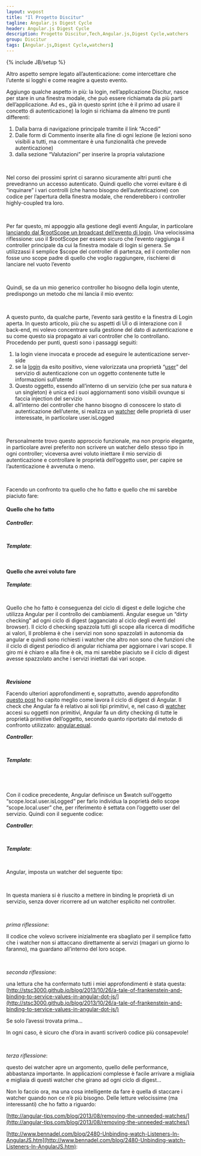 ```yaml
---
layout: wvpost
title: "Il Progetto Discitur"
tagline: Angular.js Digest Cycle
header: Angular.js Digest Cycle
description: Progetto Discitur,Tech,Angular.js,Digest Cycle,watchers
group: Discitur
tags: [Angular.js,Digest Cycle,watchers]
---
```

{% include JB/setup %}
<!-- Markup JSON-LD generato da Assistente per il markup dei dati strutturati di Google. -->
<script type="application/ld+json">
{
  "@context" : "http://schema.org",
  "@type" : "Article",
  "name" : "Angular.js Digest Cycle",
  "author" : {
    "@type" : "Person",
    "name" : "William Verdolini"
  },
  "datePublished" : "2014-02-10",
  "articleSection" : [ "Digest Cycle", "Angular.js", "watchers", "$$watchers", "$watch" ],
  "url" : "http://williamverdolini.github.io/2014/02/10/discitur-Digest/"
}
</script>

Altro aspetto sempre legato all’autenticazione: come intercettare che
l’utente si logghi e come reagire a questo evento.

Aggiungo qualche aspetto in più: la login, nell’applicazione Discitur,
nasce per stare in una finestra modale, che può essere richiamata da più parti
dell’applicazione. Ad es., già in questo sprint (che è il primo ad usare il
concetto di autenticazione) la login si richiama da almeno tre punti
differenti:

1. Dalla barra di navigazione principale tramite
     il link “Accedi”
2. Dalle form di Commento inserite alla fine di
     ogni lezione (le lezioni sono visibili a tutti, ma commentare è una
     funzionalità che prevede autenticazione)
3. dalla sezione “Valutazioni” per inserire la propria
     valutazione

 

Nel corso dei prossimi sprint ci saranno sicuramente altri punti che prevedranno
un accesso autenticato. Quindi quello che vorrei evitare è di “inquinare” i
vari controlli (che hanno bisogno dell’autenticazione) con codice per l’apertura
della finestra modale, che renderebbero i controller highly-coupled tra loro.

 

Per far questo, mi appoggio alla gestione degli eventi Angular, in
particolare [lanciando
dal $rootScope un broadcast dell’evento di login](https://github.com/williamverdolini/discitur-web/blob/sprint3/app/modules/lesson/LessonCommentDrv.js#L65). Una velocissima
riflessione: uso il $rootScope per essere sicuro che l’evento raggiunga il
controller principale da cui la finestra modale di login si genera. Se utilizzassi
il semplice $scope del controller di partenza, ed il controller non fosse uno
scope padre di quello che voglio raggiungere, rischierei di lanciare nel vuoto
l’evento

 

Quindi, se da un mio generico controller ho bisogno della login utente,
predispongo un metodo che mi lancia il mio evento:


<script type="syntaxhighlighter" class="brush: javascript">
<![CDATA[
scope.actions = {
   // call Sign Modal Dialog to login
   openSignIn: function () {
      $rootScope.$broadcast('disc.login', scope.actions)
   },
   ...
}
]]></script> 

A questo punto, da qualche parte, l’evento sarà gestito e la finestra di
Login aperta. In questo articolo, più che su aspetti di UI o di interazione con
il back-end, mi volevo concentrare sulla gestione del dato di autenticazione e
su come questo sia propagato ai vari controller che lo controllano. Procedendo
per punti, questi sono i passaggi seguiti:

1. la login viene invocata e procede ad eseguire
     le autenticazione server-side
2. se la [login](https://github.com/williamverdolini/discitur-web/blob/sprint3/app/modules/user/UserService.js#L69)
     da esito positivo, viene valorizzata una proprietà “[user](https://github.com/williamverdolini/discitur-web/blob/sprint3/app/modules/user/UserService.js#L67)”
     del servizio di autenticazione con un oggetto contenente tutte le
     informazioni sull’utente
3. Questo oggetto, essendo all’interno di un
     servizio (che per sua natura è un singleton) è unica ed i suoi
     aggiornamenti sono visibili ovunque si faccia injection del servizio
4. all’interno dei controller che hanno bisogno
     di conoscere lo stato di autenticazione dell’utente, si realizza un [watcher](https://github.com/williamverdolini/discitur-web/blob/sprint3/app/modules/lesson/LessonCommentDrv.js#L54)
     delle proprietà di user interessate, in particolare user.isLogged

 

Personalmente trovo questo approccio funzionale, ma non proprio elegante,
in particolare avrei preferito non scrivere un watcher dello stesso tipo in
ogni controller; viceversa avrei voluto iniettare il mio servizio di
autenticazione e controllare le proprietà dell’oggetto user, per capire se
l’autenticazione è avvenuta o meno.

 

Facendo un confronto tra quello che ho fatto e quello che
mi sarebbe piaciuto fare:

<h4>Quello che ho fatto</h4>


<b><i>Controller</i></b>:


<script type="syntaxhighlighter" class="brush: javascript">
<![CDATA[
scope.local = {
  isLogged: AuthService.user.isLogged,
  sameUser: (scope.comment.author.username == AuthService.user.username)
}
...

scope.$watch(function () {
  return AuthService.user.isLogged;
},
function () {
  scope.local.isLogged = AuthService.user.isLogged;
  scope.local.sameUser = (scope.comment.author.username == AuthService.user.username);
                        }
                    );

]]></script> 

<b><i>Template</i></b>:

<script type="syntaxhighlighter" class="brush: xml">
<![CDATA[
<div class="col-xs-12" ng-show="!local.isLogged || !local.sameUser">
<h5><small>
<a ng-click="actions.openUserComment()">{{labels.commentAnswer}}</a>
</small>
</h5>
</div>

]]></script> 





  
  
   
   
   
<h4>Quello che avrei voluto fare</h4>


<b><i>Template</i></b>:

<script type="syntaxhighlighter" class="brush: xml">
<![CDATA[
<div class="col-xs-12" 
     ng-show="! AuthService.user.isLogged || ! AuthService.user.username==comment.author.username ">
  <h5>
    <small><a ng-click="actions.openUserComment()">{{labels.commentAnswer}}</a></small>
  </h5>
</div>
]]></script> 



Quello che ho fatto è conseguenza del ciclo di digest e delle logiche che
utilizza Angular per il controllo dei cambiamenti. Angular esegue un “dirty
checking” ad ogni ciclo di digest (agganciato al ciclo degli eventi del
browser). Il ciclo d checking spazzola tutti gli scope alla ricerca di
modifiche ai valori, Il problema è che i servizi non sono spazzolati in
autonomia da angular e quindi sono richiesti i watcher che altro non sono che
funzioni che il ciclo di digest periodico di angular richiama per aggiornare i
vari scope. Il giro mi è chiaro e alla fine è ok, ma mi sarebbe piaciuto se il
ciclo di digest avesse spazzolato anche i servizi iniettati dai vari scope.

 

**_Revisione_**

Facendo ulteriori approfondimenti e, soprattutto, avendo approfondito [questo post](http://stackoverflow.com/a/16465890/3316654) ho capito
meglio come lavora il ciclo di digest di Angular. Il check che Angular fa è
relativo ai soli tipi primitivi, e, nel caso di [watcher](http://docs.angularjs.org/api/ng.$rootScope.Scope#methods_$watch)
accesi su oggetti non primitivi, Angular fa un dirty checking di tutte le
proprietà primitive dell’oggetto, secondo quanto riportato dal metodo di
confronto utilizzato: [angular.equal](http://docs.angularjs.org/api/angular.equals).

<b><i>Controller</i></b>:

<script type="syntaxhighlighter" class="brush: javascript">
<![CDATA[
scope.local = {
  user: AuthService.user
}
]]></script> 


<b><i>Template</i></b>:

<script type="syntaxhighlighter" class="brush: xml">
<![CDATA[
<div class="col-xs-12" 
     ng-show="!scope.local.user.isLogged || ! AuthService.user.username==comment.author.username ">
  <h5>
    <small><a ng-click="actions.openUserComment()">{{labels.commentAnswer}}</a></small>
  </h5>
</div>
]]></script> 


 

Con il codice precedente, Angular definisce un $watch sull’oggetto “scope.local.user.isLogged” per farlo individua la poprietà dello scope “scope.local.user” che, per riferimento è settata con l’oggetto user del servizio. Quindi
con il seguente codice:


<b><i>Controller</i></b>:

<script type="syntaxhighlighter" class="brush: javascript">
<![CDATA[
scope.local = {
  user: AuthService.user
}
]]></script> 


<b><i>Template</i></b>:

<script type="syntaxhighlighter" class="brush: xml">
<![CDATA[
ng-show="!scope.local.user.isLogged">
]]></script> 



Angular, imposta un watcher del seguente tipo:


<script type="syntaxhighlighter" class="brush: javascript">
<![CDATA[
scope.$watch(
    function () { return scope.local.user.isLogged }, // where scope.local.user === AuthService.user
    function () {
        // do binding…
    }
);
]]></script> 

In questa maniera si è riuscito a mettere in binding le proprietà di un
servizio, senza dover ricorrere ad un watcher esplicito nel controller.

 

_prima riflessione_:

Il codice che volevo scrivere inizialmente era sbagliato per il semplice
fatto che i watcher non si attaccano direttamente ai servizi (magari un giorno
lo faranno), ma guardano all’interno del loro scope.

 

_seconda riflessione_:

una lettura che ha confermato tutti i miei approfondimenti è stata questa: [http://stsc3000.github.io/blog/2013/10/26/a-tale-of-frankenstein-and-binding-to-service-values-in-angular-dot-js/](http://stsc3000.github.io/blog/2013/10/26/a-tale-of-frankenstein-and-binding-to-service-values-in-angular-dot-js/)

Se solo l’avessi trovata prima…

In ogni caso, è sicuro che d’ora in avanti scriverò codice più consapevole!

 

_terza riflessione_:

questo dei watcher apre un argomento, quello delle performance, abbastanza
importante. In applicazioni complesse è facile arrivare a migliaia e migliaia
di questi watcher che girano ad ogni ciclo di digest…

Non lo faccio ora, ma una cosa intelligente da fare è quella di staccare i
watcher quando non ce n’è più bisogno. Delle letture velocissime (ma interessanti)
che ho fatto a riguardo:

[http://angular-tips.com/blog/2013/08/removing-the-unneeded-watches/](http://angular-tips.com/blog/2013/08/removing-the-unneeded-watches/)

[http://www.bennadel.com/blog/2480-Unbinding-watch-Listeners-In-AngularJS.htm](http://www.bennadel.com/blog/2480-Unbinding-watch-Listeners-In-AngularJS.htm):

 

 


  